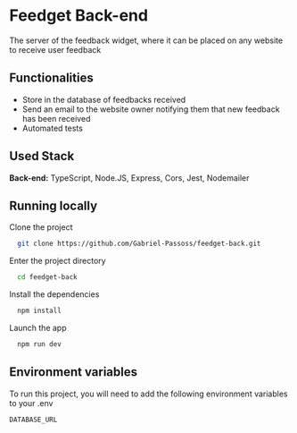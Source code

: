 
# Feedget Back-end

The server of the feedback widget, where it can be placed on any website to receive user feedback

## Functionalities

- Store in the database of feedbacks received
- Send an email to the website owner notifying them that new feedback has been received
- Automated tests
## Used Stack

**Back-end:** TypeScript, Node.JS, Express, Cors, Jest, Nodemailer


## Running locally

Clone the project

```bash
  git clone https://github.com/Gabriel-Passoss/feedget-back.git
```

Enter the project directory

```bash
  cd feedget-back
```

Install the dependencies

```bash
  npm install
```

Launch the app

```bash
  npm run dev
```


## Environment variables

To run this project, you will need to add the following environment variables to your .env

`DATABASE_URL`